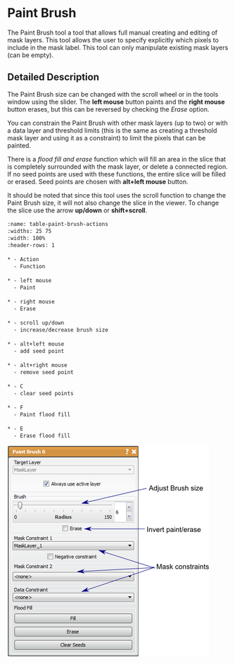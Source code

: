 # Paint Brush

The Paint Brush tool a tool that allows full manual creating and editing of mask layers. This tool allows the user to specify explicitly which pixels to include in the mask label. This tool can only manipulate existing mask layers (can be empty).

## Detailed Description

The Paint Brush size can be changed with the scroll wheel or in the tools window using the slider. The **left mouse** button paints and the **right mouse** button erases, but this can be reversed by checking the *Erase* option.

You can constrain the Paint Brush with other mask layers (up to two) or with a data layer and threshold limits (this is the same as creating a threshold mask layer and using it as a constraint) to limit the pixels that can be painted.

There is a *flood fill and erase* function which will fill an area in the slice that is completely surrounded with the mask layer, or delete a connected region. If no seed points are used with these functions, the entire slice will be filled or erased. Seed points are chosen with **alt+left mouse** button.

It should be noted that since this tool uses the scroll function to change the Paint Brush size, it will not also change the slice in the viewer. To change the slice use the arrow **up/down** or **shift+scroll**.

```{list-table} Keyboard and Mouse Actions in the for the Paint Brush Tool
:name: table-paint-brush-actions
:widths: 25 75
:width: 100%
:header-rows: 1

* - Action
  - Function

* - left mouse
  - Paint

* - right mouse
  - Erase

* - scroll up/down
  - increase/decrease brush size

* - alt+left mouse
  - add seed point

* - alt+right mouse
  - remove seed point

* - C
  - clear seed points

* - F
  - Paint flood fill

* - E
  - Erase flood fill

```

![alt text](../images/PaintBrushGUI.png)
